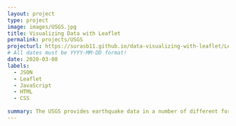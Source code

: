```yaml
---
layout: project
type: project
image: images/USGS.jpg
title: Visualizing Data with Leaflet
permalink: projects/USGS
projecturl: https://surasb11.github.io/data-visualizing-with-leaflet/Leaflet/
# All dates must be YYYY-MM-DD format!
date: 2020-03-08
labels:
  - JSON
  - Leaflet
  - JavaScript
  - HTML
  - CSS
  
summary: The USGS provides earthquake data in a number of different formats. In this project visualizing map using Leaflet that plots all of the earthquakes from data set i picked from USGS based on their longitude and latitude.
---
```

